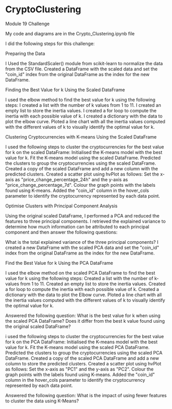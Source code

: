 # CryptoClustering
Module 19 Challenge

My code and diagrams are in the Crypto_Clustering.ipynb file

I did the following steps for this challenge:

Preparing the Data

I Used the StandardScaler() module from scikit-learn to normalize the data from the CSV file.
Created a DataFrame with the scaled data and set the "coin_id" index from the original DataFrame as the index for the new DataFrame.

Finding the Best Value for k Using the Scaled DataFrame

I used the elbow method to find the best value for k using the following steps:
I created a list with the number of k values from 1 to 11.
I created an empty list to store the inertia values.
I created a for loop to compute the inertia with each possible value of k.
I created a dictionary with the data to plot the elbow curve.
Ploted a line chart with all the inertia values computed with the different values of k to visually identify the optimal value for k.


Clustering Cryptocurrencies with K-means Using the Scaled DataFrame

I used the following steps to cluster the cryptocurrencies for the best value for k on the scaled DataFrame:
Initialised the K-means model with the best value for k.
Fit the K-means model using the scaled DataFrame.
Predicted the clusters to group the cryptocurrencies using the scaled DataFrame.
Created a copy of the scaled DataFrame and add a new column with the predicted clusters.
Created a scatter plot using hvPlot as follows:
Set the x-axis as "price_change_percentage_24h" and the y-axis as "price_change_percentage_7d".
Colour the graph points with the labels found using K-means.
Added the "coin_id" column in the hover_cols parameter to identify the cryptocurrency represented by each data point.

Optimise Clusters with Principal Component Analysis

Using the original scaled DataFrame, I performed a PCA and reduced the features to three principal components.
I retrieved the explained variance to determine how much information can be attributed to each principal component and then answer the following questions:

What is the total explained variance of the three principal components?
I created a new DataFrame with the scaled PCA data and set the "coin_id" index from the original DataFrame as the index for the new DataFrame.

Find the Best Value for k Using the PCA DataFrame

I used the elbow method on the scaled PCA DataFrame to find the best value for k using the following steps:
Created a list with the number of k-values from 1 to 11.
Created an empty list to store the inertia values.
Created a for loop to compute the inertia with each possible value of k.
Created a dictionary with the data to plot the Elbow curve.
Ploted a line chart with all the inertia values computed with the different values of k to visually identify the optimal value for k.

Answered the following question:
What is the best value for k when using the scaled PCA DataFrame?
Does it differ from the best k value found using the original scaled DataFrame?

i used the following steps to cluster the cryptocurrencies for the best value for k on the PCA DataFrame:
Initialised the K-means model with the best value for k.
Fit the K-means model using the scaled PCA DataFrame.
Predicted the clusters to group the cryptocurrencies using the scaled PCA DataFrame.
Created a copy of the scaled PCA DataFrame and add a new column to store the predicted clusters.
Created a scatter plot using hvPlot as follows:
Set the x-axis as "PC1" and the y-axis as "PC2".
Colour the graph points with the labels found using K-means.
Added the "coin_id" column in the hover_cols parameter to identify the cryptocurrency represented by each data point.

Answered the following question:
What is the impact of using fewer features to cluster the data using K-Means?
